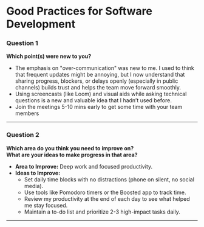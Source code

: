 # **Good Practices for Software Development**
### **Question 1**  
**Which point(s) were new to you?**

- The emphasis on "over-communication" was new to me. I used to think that frequent updates might be annoying, but I now understand that sharing progress, blockers, or delays openly (especially in public channels) builds trust and helps the team move forward smoothly.  
- Using screencasts (like Loom) and visual aids while asking technical questions is a new and valuable idea that I hadn’t used before.
- Join the meetings 5-10 mins early to get some time with your team members

---

### **Question 2**  
**Which area do you think you need to improve on?**  
**What are your ideas to make progress in that area?**

- **Area to Improve:** Deep work and focused productivity.  
- **Ideas to Improve:**
  - Set daily time blocks with no distractions (phone on silent, no social media).
  - Use tools like Pomodoro timers or the Boosted app to track time.
  - Review my productivity at the end of each day to see what helped me stay focused.
  - Maintain a to-do list and prioritize 2-3 high-impact tasks daily.

---
